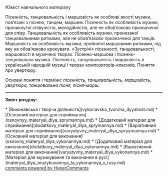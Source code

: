 <div id="hypercomments_widget" class="js-hypercomments-widget invisible"></div>


#Зміст навчального матеріалу

Пісенність, танцювальність і маршовість як особливі якості музики, пов’язані з піснею, танцем, маршем. Пісенність як особливість музики, проникнутої співучістю, мелодійністю, але не обов’язково призначеної для співу. Танцювальність як особливість музики, пронизаної танцювальними ритмами, але не обов’язково призначеної для танців. Маршовість як особливість музики, пройнятої маршовими ритмами, під яку не обов’язково крокувати. «Зустрічі» пісенності, танцювальності, маршовості в музичних творах. Пісенно-маршова і пісенно-танцювальна музика. Пісенність, танцювальність і маршовість в українській народній музиці і творах композиторів-класиків. Поняття про увертюру. 

Основні поняття і терміни: *пісенність, танцювальність, маршовість, увертюра,  танцювальна пісня, пісня-марш.*

<hr>
<p><b>Зміст розділу:</b></p>
   * [Виконавська і творча діяльність](vуkonavska_tvorcha_dyyalnist.md)
   * [Основний матеріал для сприймання](osnovnуy_materyal_dlya_sprуmannya.md)
   * [Додатковий матеріал для сприймання](dodatkovу_materyal_dlya_sprуmannya.md)
   * [Варіативний матеріал для сприймання](varyatуvnу_materyal_dlya_sprуymannya.md)
   * [Основний матеріал для  виконання](osnovnу_materyal_dlya_vуkonannya.md)
   * [Додатковий матеріал для виконання](dodatkovу_materyal_dlya_vуkonannya.md)
   * [Варіативний матеріал для виконання](varyatуvnу_materyal_dlya_vуkonannya.md)
   * [Матеріал для музикування та виконання в русі](materyal_dlya_muzуkuvannya_ta_vуkonannya_v_rusy.md)

<div class="js-hypercomments-container">
    <a href="http://hypercomments.com" class="hc-link" title="comments widget">comments powered by HyperComments</a>
</div>